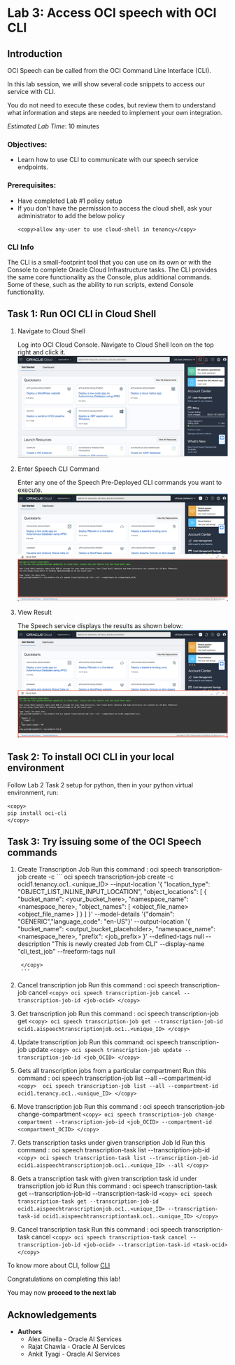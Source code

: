 # Lab 3: Access OCI speech with OCI CLI

## Introduction

OCI Speech can be called from the OCI Command Line Interface (CLI).

In this lab session, we will show several code snippets to access our service with CLI.

You do not need to execute these codes, but review them to understand what information and steps are needed to implement your own integration.

*Estimated Lab Time*: 10 minutes

### Objectives:

* Learn how to use CLI to communicate with our speech service endpoints.

### Prerequisites:
* Have completed Lab #1 policy setup
* If you don't have the permission to access the cloud shell, ask your administrator to add the below policy
    ```
    <copy>allow any-user to use cloud-shell in tenancy</copy>
    ```

### CLI Info

The CLI is a small-footprint tool that you can use on its own or with the Console to complete Oracle Cloud Infrastructure tasks. The CLI provides the same core functionality as the Console, plus additional commands. Some of these, such as the ability to run scripts, extend Console functionality.



## **Task 1:** Run OCI CLI in Cloud Shell

1. Navigate to Cloud Shell

    Log into OCI Cloud Console. Navigate to Cloud Shell Icon on the top right and click it.
        ![](./images/cloud-shell-icon.png " ")

2. Enter Speech CLI Command

    Enter any one of the Speech Pre-Deployed CLI commands you want to execute.
        ![](./images/cloud-shell-command.png " ")


3. View Result

    The Speech service displays the results as shown below:
        ![](./images/cloud-shell-results.png " ")



## **Task 2:** To install OCI CLI in your local environment

Follow Lab 2 Task 2 setup for python, then in your python virtual environment, run:
```
<copy>
pip install oci-cli
</copy>
```


## **Task 3:** Try issuing some of the OCI Speech commands

1. Create Transcription Job
    Run this command : oci speech transcription-job create -c 
        ```
        <copy>
        oci speech transcription-job create -c ocid1.tenancy.oc1..<unique_ID> --input-location '{
        "location_type": "OBJECT_LIST_INLINE_INPUT_LOCATION",
        "object_locations": [
        {
            "bucket_name": <your_bucket_here>,
            "namespace_name": <namespace_here>,
            "object_names": [
                <object_file_name>
                <object_file_name>
            ]
        }
        ]
    }' --model-details '{"domain": "GENERIC","language_code": "en-US"}' --output-location '{
        "bucket_name": <output_bucket_placeholder>,
        "namespace_name": <namespace_here>,
        "prefix": <job_prefix>
    }' --defined-tags null --description "This is newly created Job from CLI" --display-name "cli_test_job" --freeform-tags null
    
        </copy>
        ```

2. Cancel transcription job
    Run this command : oci speech transcription-job cancel
        ```
        <copy>
        oci speech transcription-job cancel --transcription-job-id <job-ocid>
        </copy>
        ```

3. Get transcription job
    Run this command : oci speech transcription-job get
        ```
        <copy>
        oci speech transcription-job get --transcription-job-id ocid1.aispeechtranscriptionjob.oc1..<unique_ID>
        </copy>
        ```

4. Update transcription job
    Run this command: oci speech transcription-job update
        ```
        <copy>
        oci speech transcription-job update --transcription-job-id <job_OCID>
        </copy>
        ```

4. Gets all transcription jobs from a particular compartment
    Run this command : oci speech transcription-job list --all --compartment-id
        ```
        <copy> 
        oci speech transcription-job list --all --compartment-id ocid1.tenancy.oc1..<unique_ID>
        </copy>
        ```

5. Move transcription job 
    Run this command : oci speech transcription-job change-compartment
        ```
        <copy>
        oci speech transcription-job change-compartment --transcription-job-id <job_OCID> --compartment-id <compartment_OCID>
        </copy>
        ```

6. Gets transcription tasks under given transcription Job Id
    Run this command : oci speech transcription-task list --transcription-job-id 
        ```
        <copy>
        oci speech transcription-task list --transcription-job-id ocid1.aispeechtranscriptionjob.oc1..<unique_ID> --all
        </copy>
        ```

7. Gets a transcription task with given transcription task id under transcription job id
    Run this command : oci speech transcription-task get --transcription-job-id <jobID> --transcription-task-id <taskID>
        ```
        <copy>
        oci speech transcription-task get --transcription-job-id ocid1.aispeechtranscriptionjob.oc1..<unique_ID> --transcription-task-id ocid1.aispeechtranscriptiontask.oc1..<unique_ID>
        </copy>
        ```

8. Cancel transcription task
    Run this command : oci speech transcription-task cancel
        ```
        <copy>
        oci speech transcription-task cancel --transcription-job-id <job-ocid> --transcription-task-id <task-ocid>
        </copy>
        ```

To know more about CLI, follow [CLI](https://docs.oracle.com/en-us/iaas/Content/API/Concepts/cliconcepts.htm)

Congratulations on completing this lab!

You may now **proceed to the next lab**

## Acknowledgements
* **Authors**
    * Alex Ginella - Oracle AI Services
    * Rajat Chawla  - Oracle AI Services
    * Ankit Tyagi -  Oracle AI Services
